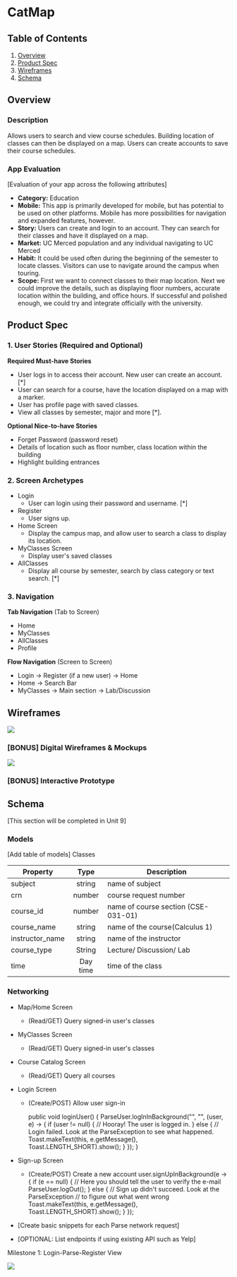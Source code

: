 # CatMap



## Table of Contents
1. [Overview](#Overview)
1. [Product Spec](#Product-Spec)
1. [Wireframes](#Wireframes)
2. [Schema](#Schema)

## Overview


### Description
Allows users to search and view course schedules. Building location of classes can then be displayed on a map. Users can create accounts to save their course schedules.

### App Evaluation
[Evaluation of your app across the following attributes]
- **Category:** Education
- **Mobile:** This app is primarily developed for mobile, but has potential to be used on other platforms. Mobile has more possibilities for navigation and expanded features, however.
- **Story:** Users can create and login to an account. They can search for their classes and have it displayed on a map.
- **Market:** UC Merced population and any individual navigating to UC Merced
- **Habit:** It could be used often during the beginning of the semester to locate classes. Visitors can use to navigate around the campus when touring.
- **Scope:** First we want to connect classes to their map location. Next we could improve the details, such as displaying floor numbers, accurate location within the building, and office hours. If successful and polished enough, we could try and integrate officially with the university.

## Product Spec

### 1. User Stories (Required and Optional)

**Required Must-have Stories**

* User logs in to access their account. New user can create an account. [*]
*  User can search for a course, have the location displayed on a map with a marker.
* User has profile page with saved classes.
* View all classes by semester, major and more [*].

**Optional Nice-to-have Stories**


* Forget Password (password reset)
* Details of location such as floor number, class location within the building
* Highlight building entrances



### 2. Screen Archetypes

* Login
   * User can login using their password and username. [*]
* Register
   * User signs up. 
* Home Screen
   * Display the campus map, and allow user to search a class to display its location.
* MyClasses Screen
  * Display user's saved classes
* AllClasses
  *  Display all course by semester, search by class category or text search. [*]

### 3. Navigation

**Tab Navigation** (Tab to Screen)

* Home
* MyClasses
* AllClasses
* Profile

**Flow Navigation** (Screen to Screen)

* Login -> Register (if a new user) -> Home
* Home -> Search Bar
* MyClasses -> Main section -> Lab/Discussion




## Wireframes

![](https://i.imgur.com/Rac29eD.jpg)

### [BONUS] Digital Wireframes & Mockups

![](https://i.imgur.com/cZMmWjd.png)

### [BONUS] Interactive Prototype

## Schema 
[This section will be completed in Unit 9]

### Models
[Add table of models]
Classes

| **Property** | **Type** | **Description** |
|--------------|:--------:|-----------------|
| subject      |string    | name of subject |
| crn          |number    | course request number|
| course_id    |number    | name of course section (CSE-031-01)|
| course_name  |string    |   name of the course(Calculus 1)               |
| instructor_name   |string    |  name of the instructor               |
| course_type |     String     |   Lecture/ Discussion/ Lab              |
|time|Day time|time of the class|


### Networking
- Map/Home Screen
    - (Read/GET) Query signed-in user's classes
- MyClasses Screen
    - (Read/GET) Query signed-in user's classes
- Course Catalog Screen
    - (Read/GET) Query all courses
- Login Screen
    - (Create/POST) Allow user sign-in
    
        public void loginUser() {
        ParseUser.logInInBackground("<userName>", "<password>", (user, e) -> {
        if (user != null) {
            // Hooray! The user is logged in.
        } else {
            // Login failed. Look at the ParseException to see what happened.
            Toast.makeText(this, e.getMessage(), Toast.LENGTH_SHORT).show();
        }
        });
        }
- Sign-up Screen
    - (Create/POST) Create a new account
        user.signUpInBackground(e -> {
        if (e == null) {
            // Here you should tell the user to verify the e-mail
            ParseUser.logOut();
        } else {
            // Sign up didn't succeed. Look at the ParseException
            // to figure out what went wrong
            Toast.makeText(this, e.getMessage(), Toast.LENGTH_SHORT).show();
        }
      });

- [Create basic snippets for each Parse network request]
- [OPTIONAL: List endpoints if using existing API such as Yelp]
    
    
Milestone 1: Login-Parse-Register View
    
    
![](https://i.imgur.com/95GQCQU.gif)
